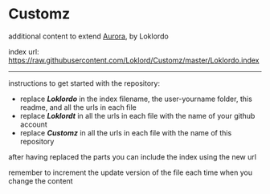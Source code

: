 # Customz
additional content to extend [Aurora](https://aurorabuilder.com/), by Loklordo

index url: https://raw.githubusercontent.com/Loklord/Customz/master/Loklordo.index

---

instructions to get started with the repository:

- replace ***Loklordo*** in the index filename, the user-yourname folder, this readme, and all the urls in each file
- replace ***Loklordt*** in all the urls in each file with the name of your github account
- replace ***Customz*** in all the urls in each file with the name of this repository

after having replaced the parts you can include the index using the new url

remember to increment the update version of the file each time when you change the content
